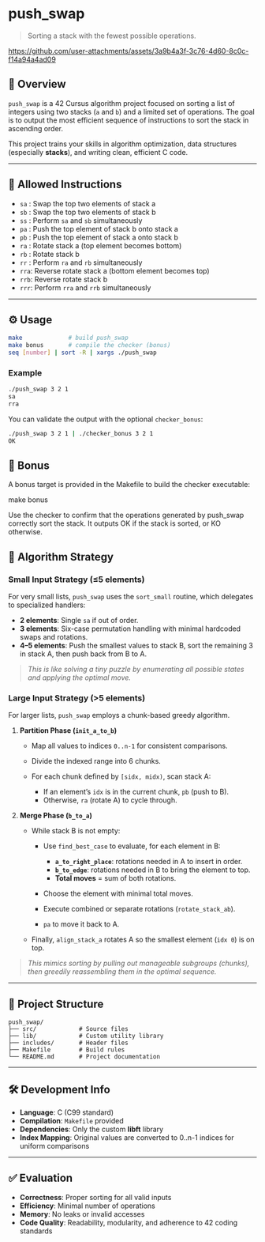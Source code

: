 # push\_swap

> Sorting a stack with the fewest possible operations.

https://github.com/user-attachments/assets/3a9b4a3f-3c76-4d60-8c0c-f14a94a4ad09

## 📌 Overview

`push_swap` is a 42 Cursus algorithm project focused on sorting a list of integers using two stacks (`a` and `b`) and a limited set of operations. The goal is to output the most efficient sequence of instructions to sort the stack in ascending order.

This project trains your skills in algorithm optimization, data structures (especially **stacks**), and writing clean, efficient C code.

---

## 📜 Allowed Instructions

* `sa` : Swap the top two elements of stack a
* `sb` : Swap the top two elements of stack b
* `ss` : Perform `sa` and `sb` simultaneously
* `pa` : Push the top element of stack b onto stack a
* `pb` : Push the top element of stack a onto stack b
* `ra` : Rotate stack a (top element becomes bottom)
* `rb` : Rotate stack b
* `rr` : Perform `ra` and `rb` simultaneously
* `rra`: Reverse rotate stack a (bottom element becomes top)
* `rrb`: Reverse rotate stack b
* `rrr`: Perform `rra` and `rrb` simultaneously

---

## ⚙️ Usage

```bash
make             # build push_swap
make bonus       # compile the checker (bonus)
seq [number] | sort -R | xargs ./push_swap
```

### Example

```bash
./push_swap 3 2 1
sa
rra
```

You can validate the output with the optional `checker_bonus`:

```bash
./push_swap 3 2 1 | ./checker_bonus 3 2 1
OK
```

## 🎁 Bonus

A bonus target is provided in the Makefile to build the checker executable:

make bonus

Use the checker to confirm that the operations generated by push_swap correctly sort the stack. It outputs OK if the stack is sorted, or KO otherwise.

## 🧠 Algorithm Strategy

### Small Input Strategy (≤5 elements)

For very small lists, `push_swap` uses the `sort_small` routine, which delegates to specialized handlers:

* **2 elements**: Single `sa` if out of order.
* **3 elements**: Six-case permutation handling with minimal hardcoded swaps and rotations.
* **4–5 elements**: Push the smallest values to stack B, sort the remaining 3 in stack A, then push back from B to A.

> *This is like solving a tiny puzzle by enumerating all possible states and applying the optimal move.*

### Large Input Strategy (>5 elements)

For larger lists, `push_swap` employs a chunk-based greedy algorithm.

1. **Partition Phase (`init_a_to_b`)**

   * Map all values to indices `0..n-1` for consistent comparisons.
   * Divide the indexed range into 6 chunks.
   * For each chunk defined by `[sidx, midx)`, scan stack A:

     * If an element’s `idx` is in the current chunk, `pb` (push to B).
     * Otherwise, `ra` (rotate A) to cycle through.
2. **Merge Phase (`b_to_a`)**

   * While stack B is not empty:

     * Use `find_best_case` to evaluate, for each element in B:

       * **`a_to_right_place`**: rotations needed in A to insert in order.
       * **`b_to_edge`**: rotations needed in B to bring the element to top.
       * **Total moves** = sum of both rotations.
     * Choose the element with minimal total moves.
     * Execute combined or separate rotations (`rotate_stack_ab`).
     * `pa` to move it back to A.
   * Finally, `align_stack_a` rotates A so the smallest element (`idx 0`) is on top.

> *This mimics sorting by pulling out manageable subgroups (chunks), then greedily reassembling them in the optimal sequence.*

---

## 📁 Project Structure

```text
push_swap/
├── src/            # Source files
├── lib/            # Custom utility library
├── includes/       # Header files
├── Makefile        # Build rules
└── README.md       # Project documentation
```

---

## 🛠 Development Info

* **Language**: C (C99 standard)
* **Compilation**: `Makefile` provided
* **Dependencies**: Only the custom **libft** library
* **Index Mapping**: Original values are converted to 0..n-1 indices for uniform comparisons

---

## ✅ Evaluation

* **Correctness**: Proper sorting for all valid inputs
* **Efficiency**: Minimal number of operations
* **Memory**: No leaks or invalid accesses
* **Code Quality**: Readability, modularity, and adherence to 42 coding standards
